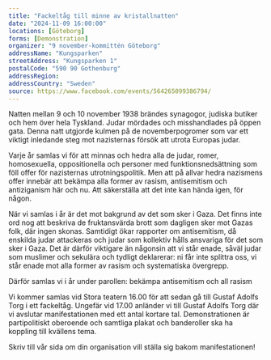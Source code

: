 ```yaml
---
title: "Fackeltåg till minne av kristallnatten"
date: "2024-11-09 16:00:00"
locations: [Göteborg]
forms: [Demonstration]
organizer: "9 november-kommittén Göteborg"
addressName: "Kungsparken"
streetAddress: "Kungsparken 1"
postalCode: "590 90 Gothenburg"
addressRegion:
addressCountry: "Sweden"
source: https://www.facebook.com/events/564265099386794/
---
```

Natten mellan 9 och 10 november 1938 brändes synagogor, judiska butiker och hem över hela Tyskland. Judar mördades och misshandlades på öppen gata. Denna natt utgjorde kulmen på de novemberpogromer som var ett viktigt inledande steg mot nazisternas försök att utrota Europas judar.

Varje år samlas vi för att minnas och hedra alla de judar, romer, homosexuella, oppositionella och personer med funktionsnedsättning som föll offer för nazisternas utrotningspolitik. Men att på allvar hedra nazismens offer innebär att bekämpa alla former av rasism, antisemitism och antiziganism här och nu. Att säkerställa att det inte kan hända igen, för någon.

När vi samlas i år är det mot bakgrund av det som sker i Gaza. Det finns inte ord nog att beskriva de fruktansvärda brott som dagligen sker mot Gazas folk, där ingen skonas. Samtidigt ökar rapporter om antisemitism, då enskilda judar attackeras och judar som kollektiv hålls ansvariga för det som sker i Gaza. Det är därför viktigare än någonsin att vi står enade, såväl judar som muslimer och sekulära och tydligt deklarerar: ni får inte splittra oss, vi står enade mot alla former av rasism och systematiska övergrepp.

Därför samlas vi i år under parollen: bekämpa antisemitism och all rasism

Vi kommer samlas vid Stora teatern 16.00 för att sedan gå till Gustaf Adolfs Torg i ett fackeltåg. Ungefär vid 17.00 anländer vi till Gustaf Adolfs Torg där vi avslutar manifestationen med ett antal kortare tal. Demonstrationen är partipolitiskt oberoende och samtliga plakat och banderoller ska ha koppling till kvällens tema.

Skriv till vår sida om din organisation vill ställa sig bakom manifestationen!